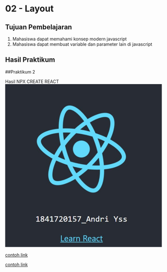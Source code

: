 # 02 - Layout

## Tujuan Pembelajaran

1. Mahasiswa dapat memahami konsep modern javascript
2. Mahasiswa dapat membuat variable dan parameter lain di javascript

## Hasil Praktikum

##Praktikum 2

Hasil NPX CREATE REACT
![contoh gambar NPX](img/praktikum2.JPG)

[contoh link](../../src/02_Hallo_World/App.js)

[contoh link](../../src/02_Hallo_World/index.js)